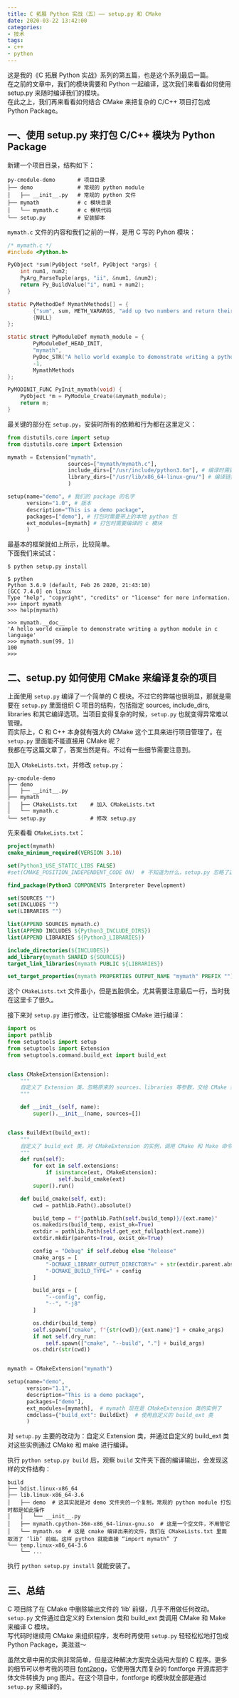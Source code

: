 ```yaml
---
title: C 拓展 Python 实战（五）—— setup.py 和 CMake
date: 2020-03-22 13:42:00
categories:
- 技术
tags:
- c++
- python
---
```


这是我的《C 拓展 Python 实战》系列的第五篇，也是这个系列最后一篇。  
在之前的文章中，我们的模块需要和 Python 一起编译，这次我们来看看如何使用 setup.py 来随时编译我们的模块。  
在此之上，我们再来看看如何结合 CMake 来把复杂的 C/C++ 项目打包成 Python Package。  
<!-- more -->

## 一、使用 setup.py 来打包 C/C++ 模块为 Python Package
新建一个项目目录，结构如下：  

```shell
py-cmodule-demo       # 项目目录
├── demo              # 常规的 python module
│   ├── __init__.py   # 常规的 python 文件
├── mymath            # c 模块目录
│   └── mymath.c      # c 模块代码
└── setup.py          # 安装脚本
```

`mymath.c` 文件的内容和我们之前的一样，是用 C 写的 Pyhon 模块：

``` c
/* mymath.c */
#include <Python.h>

PyObject *sum(PyObject *self, PyObject *args) {
    int num1, num2;
    PyArg_ParseTuple(args, "ii", &num1, &num2);
    return Py_BuildValue("i", num1 + num2);
}

static PyMethodDef MymathMethods[] = {
        {"sum", sum, METH_VARARGS, "add up two numbers and return their sum"},
        {NULL}
};

static struct PyModuleDef mymath_module = {
        PyModuleDef_HEAD_INIT,
        "mymath",
        PyDoc_STR("A hello world example to demonstrate writing a python module in c language"),
        -1,
        MymathMethods
};

PyMODINIT_FUNC PyInit_mymath(void) {
    PyObject *m = PyModule_Create(&mymath_module);
    return m;
}

```

最关键的部分在 `setup.py`，安装时所有的依赖和行为都在这里定义：

``` python
from distutils.core import setup
from distutils.core import Extension

mymath = Extension("mymath",
                   sources=["mymath/mymath.c"],
                   include_dirs=["/usr/include/python3.6m"], # 编译时需要的 include dirs
                   library_dirs=["/usr/lib/x86_64-linux-gnu/"] # 编译链接时寻找链接库的目录
                   )

setup(name="demo", # 我们的 package 的名字
      version="1.0", # 版本
      description="This is a demo package",
      packages=["demo"], # 打包时需要带上的本地 python 包
      ext_modules=[mymath] # 打包时需要编译的 c 模块
      )

```

最基本的框架就如上所示，比较简单。  
下面我们来试试：

``` shell
$ python setup.py install

$ python
Python 3.6.9 (default, Feb 26 2020, 21:43:10) 
[GCC 7.4.0] on linux
Type "help", "copyright", "credits" or "license" for more information.
>>> import mymath
>>> help(mymath)

>>> mymath.__doc__
'A hello world example to demonstrate writing a python module in c language'
>>> mymath.sum(99, 1)
100
>>> 

```


## 二、setup.py 如何使用 CMake 来编译复杂的项目
上面使用 `setup.py` 编译了一个简单的 C 模块。不过它的弊端也很明显，那就是需要在 `setup.py` 里面组织 C 项目的结构，包括指定 sources, include_dirs, libraries 和其它编译选项。当项目变得复杂的时候，`setup.py` 也就变得异常难以管理。  
而实际上，C 和 C++ 本身就有强大的 CMake 这个工具来进行项目管理了。在 `setup.py` 里面能不能直接用 CMake 呢？  
我都在写这篇文章了，答案当然是有。不过有一些细节需要注意到。  

加入 `CMakeLists.txt`，并修改 `setup.py`：  

``` shell
py-cmodule-demo
├── demo
│   ├── __init__.py
├── mymath
│   ├── CMakeLists.txt    # 加入 CMakeLists.txt
│   └── mymath.c
└── setup.py              # 修改 setup.py

```

先来看看 `CMakeLists.txt`：

``` cmake
project(mymath)
cmake_minimum_required(VERSION 3.10)

set(Python3_USE_STATIC_LIBS FALSE)
#set(CMAKE_POSITION_INDEPENDENT_CODE ON)  # 不知道为什么，setup.py 忽略了这个设置，所以要用上面那行命令

find_package(Python3 COMPONENTS Interpreter Development)

set(SOURCES "")
set(INCLUDES "")
set(LIBRARIES "")

list(APPEND SOURCES mymath.c)
list(APPEND INCLUDES ${Python3_INCLUDE_DIRS})
list(APPEND LIBRARIES ${Python3_LIBRARIES})

include_directories(${INCLUDES})
add_library(mymath SHARED ${SOURCES})
target_link_libraries(mymath PUBLIC ${LIBRARIES})

set_target_properties(mymath PROPERTIES OUTPUT_NAME "mymath" PREFIX "")  # 这一行非常重要，作用是取消编译出的库文件的 ‘lib’ 前缀，这样 python 编译器才能找到这个包

```

这个 `CMakeLists.txt` 文件虽小，但是五脏俱全。尤其需要注意最后一行，当时我在这里卡了很久。  

接下来对 `setup.py` 进行修改，让它能够根据 CMake 进行编译：

``` python
import os
import pathlib
from setuptools import setup
from setuptools import Extension
from setuptools.command.build_ext import build_ext


class CMakeExtension(Extension):
    """
    自定义了 Extension 类，忽略原来的 sources、libraries 等参数，交给 CMake 来处理这些事情
    """

    def __init__(self, name):
        super().__init__(name, sources=[])


class BuildExt(build_ext):
    """
    自定义了 build_ext 类，对 CMakeExtension 的实例，调用 CMake 和 Make 命令来编译它们
    """
    def run(self):
        for ext in self.extensions:
            if isinstance(ext, CMakeExtension):
                self.build_cmake(ext)
        super().run()

    def build_cmake(self, ext):
        cwd = pathlib.Path().absolute()

        build_temp = f"{pathlib.Path(self.build_temp)}/{ext.name}"
        os.makedirs(build_temp, exist_ok=True)
        extdir = pathlib.Path(self.get_ext_fullpath(ext.name))
        extdir.mkdir(parents=True, exist_ok=True)

        config = "Debug" if self.debug else "Release"
        cmake_args = [
            "-DCMAKE_LIBRARY_OUTPUT_DIRECTORY=" + str(extdir.parent.absolute()),
            "-DCMAKE_BUILD_TYPE=" + config
        ]

        build_args = [
            "--config", config,
            "--", "-j8"
        ]

        os.chdir(build_temp)
        self.spawn(["cmake", f"{str(cwd)}/{ext.name}"] + cmake_args)
        if not self.dry_run:
            self.spawn(["cmake", "--build", "."] + build_args)
        os.chdir(str(cwd))


mymath = CMakeExtension("mymath")

setup(name="demo",
      version="1.1",
      description="This is a demo package",
      packages=["demo"],
      ext_modules=[mymath],  # mymath 现在是 CMakeExtension 类的实例了
      cmdclass={"build_ext": BuildExt}  # 使用自定义的 build_ext 类
      )

```

对 `setup.py` 主要的改动为：自定义 Extension 类，并通过自定义的 build_ext 类对这些实例通过 CMake 和 make 进行编译。  

执行 `python setup.py build` 后，观察 `build` 文件夹下面的编译输出，会发现这样的文件结构：  

```shell
build
├── bdist.linux-x86_64
├── lib.linux-x86_64-3.6
│   ├── demo  # 这其实就是对 demo 文件夹的一个复制，常规的 python module 打包时都是如此操作
│   │   └── __init__.py
│   ├── mymath.cpython-36m-x86_64-linux-gnu.so  # 这是一个空文件，不用管它
│   └── mymath.so  # 这是 cmake 编译出来的文件，我们在 CMakeLists.txt 里面取消了 ‘lib’ 前缀。这样 python 就能直接 “import mymath” 了
└── temp.linux-x86_64-3.6
    └── ...

```

执行 `python setup.py install` 就能安装了。  

## 三、总结
C 项目除了在 CMake 中删除输出文件的 ‘lib’ 前缀，几乎不用做任何改动。`setup.py` 文件通过自定义的 Extension 类和 build_ext 类调用 CMake 和 Make 来编译 C 模块。  
写代码时继续用 CMake 来组织程序，发布时再使用 `setup.py` 轻轻松松地打包成 Python Package，美滋滋～  

虽然文章中用的实例非常简单，但是这种解决方案完全适用大型的 C 程序。更多的细节可以参考我的项目 [font2png](https://github.com/imhuwq/font2png)，它使用强大而复杂的 fontforge 开源库把字体文件转换为 png 图片。在这个项目中，fontforge 的模块就全部是通过 `setup.py` 来编译的。  
